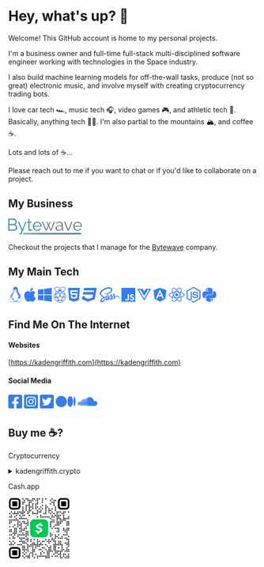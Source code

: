 # Hey, what's up? :metal:

Welcome! This GitHub account is home to my personal projects.

I'm a business owner and full-time full-stack multi-disciplined software engineer working with technologies in the Space industry.

I also build machine learning models for off-the-wall tasks, produce (not so great) electronic music, and involve myself with creating cryptocurrency trading bots.

I love car tech :racing_car:, music tech :headphones:, video games :video_game:, and athletic tech :athletic_shoe:. Basically, anything tech :technologist:. I'm also partial to the mountains :mountain_snow:, and coffee :coffee:.

Lots and lots of :coffee:...

Please reach out to me if you want to chat or if you'd like to collaborate on a project.

## My Business

[<img src="./assets/img/bytewave-text.png" alt="Bytewave" height="32" />](https://bytewave.co)

Checkout the projects that I manage for the [Bytewave](https://bytewave.co/) company.

## My Main Tech

<img src="./assets/img/linux-brands.svg" alt="Linux" height="32" /> <img src="./assets/img/apple-brands.svg" alt="Mac" height="32" /> <img src="./assets/img/windows-brands.svg" alt="Windows" height="32" /> <img src="./assets/img/raspberry-pi-brands.svg" alt="Windows" height="32" /> <img src="./assets/img/html5-brands.svg" alt="HTML" height="32" /> <img src="./assets/img/css3-brands.svg" alt="CSS" height="32" /> <img src="./assets/img/sass-brands.svg" alt="CSS" height="32" /> <img src="./assets/img/js-brands.svg" alt="TypeScript / JavaScript" height="32" /> <img src="./assets/img/vuejs-brands.svg" alt="Vue.js" height="32" /> <img src="./assets/img/angular-brands.svg" alt="Angular" height="32" /> <img src="./assets/img/react-brands.svg" alt="React" height="32" /> <img src="./assets/img/node-js-brands.svg" alt="TypeScript / JavaScript" height="32" /> <img src="./assets/img/python-brands.svg" alt="Python" height="32" />

## Find Me On The Internet

#### Websites

[https://kadengriffith.com](https://kadengriffith.com)

#### Social Media

[<img src="./assets/img/square-facebook-brands.svg" alt="My Facebook" height="32" />](https://www.facebook.com/griffith.kaden/) [<img src="./assets/img/square-instagram-brands.svg" alt="My Instagram" height="32" />](https://www.instagram.com/kadengriffith/)
[<img src="./assets/img/square-twitter-brands.svg" alt="My Twitter" height="32" />](https://twitter.com/griffith_kaden)
[<img src="./assets/img/medium-brands.svg" alt="My Medium" height="32" />](https://medium.com/@kadengriffith) [<img src="./assets/img/soundcloud-brands.svg" alt="My Soundcloud" height="32" />](https://soundcloud.com/kadengriffith)

## Buy me :coffee:?

Cryptocurrency

<details>
<summary>kadengriffith.crypto</summary>

- ETH (0xe44c6c121665be7d4d7b4ffca94c40b662ba4a5b)
- BTC (bc1qa04cw6q43gluxu32jzqp43j2hsz5nn8u38g7z4)
- LTC (ltc1qq30x5el808x8523d3tyt34rlgsfnwdjz08s8zr)
- XRP (rKpaL7iRdUhqiFAARhWWw2BVwt5LJGCUJM)
- ZIL (zil1qm4fs7lnnzpkqxs2rkcrw8tjlnk4qanfyz8t7h)
- USDC (0xe44c6c121665be7d4d7b4ffca94c40b662ba4a5b)
- MATIC ERC20 (0xe44c6c121665be7d4d7b4ffca94c40b662ba4a5b)
</details>

Cash.app

[<img src="./assets/img/$kadengriffith.png" alt="My Cash.app" height="125" />](https://cash.app/$kadengriffith)
